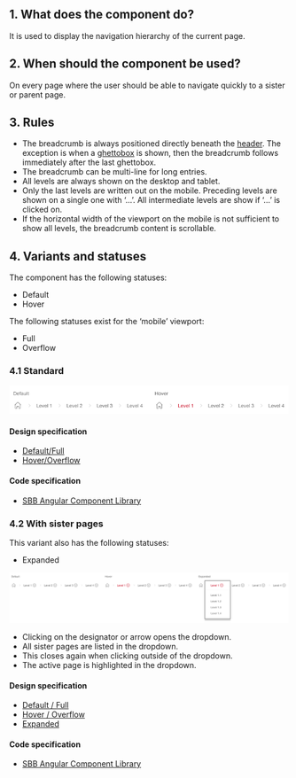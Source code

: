 ## 1. What does the component do?
It is used to display the navigation hierarchy of the current page.

## 2. When should the component be used? 
On every page where the user should be able to navigate quickly to a sister or parent page.

## 3. Rules
* The breadcrumb is always positioned directly beneath the [header](https://digital.sbb.ch/en/websites/modules/header). The exception is when a [ghettobox](https://digital.sbb.ch/en/websites/components/ghettobox) is shown, then the breadcrumb follows immediately after the last ghettobox.
* The breadcrumb can be multi-line for long entries.
* All levels are always shown on the desktop and tablet.
* Only the last levels are written out on the mobile. Preceding levels are shown on a single one with ‘…’. All intermediate levels are show if ‘…’ is clicked on.
* If the horizontal width of the viewport on the mobile is not sufficient to show all levels, the breadcrumb content is scrollable.

## 4. Variants and statuses 
The component has the following statuses:
* Default
* Hover

The following statuses exist for the ‘mobile’ viewport:
* Full
* Overflow

### 4.1 Standard
![Image of the breadcrumb component in the standard variant](https://raw.githubusercontent.com/sbb-design-systems/design-system-website-documentation/master/documentation/components/breadcrumb/images/breadcrumb_default.png 'class: image')

#### Design specification
* [Default/Full](https://www.sketch.com/s/80f12b3b-58e5-4b4c-98cd-c553bae18db0/a/PZoPvQ#Inspector)
* [Hover/Overflow](https://www.sketch.com/s/80f12b3b-58e5-4b4c-98cd-c553bae18db0/a/gLZlYz#Inspector)

#### Code specification
* [SBB Angular Component Library](https://sbb-angular.app.sbb.ch/public/components/breadcrumb)

### 4.2 With sister pages
This variant also has the following statuses:
* Expanded

![Image of the breadcrumb component with sister pages](https://raw.githubusercontent.com/sbb-design-systems/design-system-website-documentation/master/documentation/components/breadcrumb/images/breadcrumb_sibling.png 'class: image')
* Clicking on the designator or arrow opens the dropdown.
* All sister pages are listed in the dropdown.
* This closes again when clicking outside of the dropdown.
* The active page is highlighted in the dropdown.

#### Design specification
* [Default / Full](https://www.sketch.com/s/80f12b3b-58e5-4b4c-98cd-c553bae18db0/a/8Dp4o7#Inspector)
* [Hover / Overflow](https://www.sketch.com/s/80f12b3b-58e5-4b4c-98cd-c553bae18db0/a/2vejDM#Inspector)
* [Expanded](https://www.sketch.com/s/80f12b3b-58e5-4b4c-98cd-c553bae18db0/a/MjM7zw#Inspector)

#### Code specification
* [SBB Angular Component Library](https://sbb-angular.app.sbb.ch/public/components/breadcrumb)